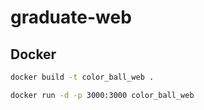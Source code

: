 # graduate-web

## Docker

```bash
docker build -t color_ball_web .
```

```bash
docker run -d -p 3000:3000 color_ball_web
```
